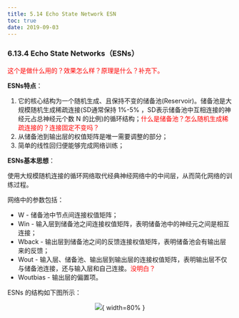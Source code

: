 ```yaml
---
title: 5.14 Echo State Network ESN
toc: true
date: 2019-09-03
---
```


### 6.13.4 Echo State Networks（ESNs）

<span style="color:red;">这个是做什么用的？效果怎么样？原理是什么？补充下。</span>

**ESNs特点**：

1. 它的核心结构为一个随机生成、且保持不变的储备池(Reservoir)。储备池是大规模随机生成稀疏连接(SD通常保持 1%-5% ，SD表示储备池中互相连接的神经元占总神经元个数 N 的比例)的循环结构；<span style="color:red;">什么是储备池？怎么随机生成稀疏连接的？连接固定不变吗？</span>
2. 从储备池到输出层的权值矩阵是唯一需要调整的部分；
3. 简单的线性回归便能够完成网络训练；

**ESNs基本思想**：

使用大规模随机连接的循环网络取代经典神经网络中的中间层，从而简化网络的训练过程。

网络中的参数包括：

- W - 储备池中节点间连接权值矩阵；
- Win - 输入层到储备池之间连接权值矩阵，表明储备池中的神经元之间是相互连接；
- Wback - 输出层到储备池之间的反馈连接权值矩阵，表明储备池会有输出层来的反馈；
- Wout - 输入层、储备池、输出层到输出层的连接权值矩阵，表明输出层不仅与储备池连接，还与输入层和自己连接。<span style="color:red;">没明白？</span>
- Woutbias - 输出层的偏置项。

ESNs 的结构如下图所示：

<center>

![](http://images.iterate.site/blog/image/20190722/8VN3HC6Ug3l1.png?imageslim){ width=80% }

</center>
